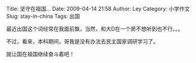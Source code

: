 Title: 坚守在祖国...
Date: 2009-04-14 21:58
Author: Ley
Category: 小学作文
Slug: stay-in-china
Tags: 出国

最近出国这个词经常在我面前飘，当然，和大D在一个房不想听到也不行。。。

不过，看来，本科期间，哥我是没有办法去民主国家调研学习了。

就让国在祖国继续奋斗着吧！
